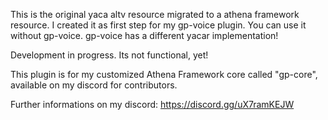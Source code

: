 This is the original yaca altv resource migrated to a athena framework resource. I created it as first step for my gp-voice plugin. You can use it without gp-voice. gp-voice has a different yacar implementation!

Development in progress. Its not functional, yet!

This plugin is for my customized Athena Framework core called "gp-core", available on my discord for contributors.

Further informations on my discord: https://discord.gg/uX7ramKEJW